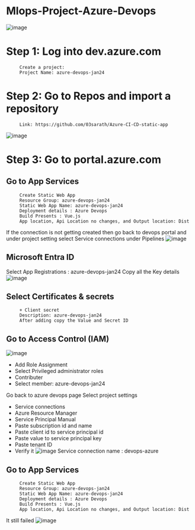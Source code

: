 # Mlops-Project-Azure-Devops
![image](https://github.com/nibinkjoseph/Mlops-Project-2-Azure-Devops/assets/63180074/d0f98999-8f31-4fd3-be7f-42638bc96fb4)


# Step 1: Log into dev.azure.com
         
         Create a project:
         Project Name: azure-devops-jan24

# Step 2: Go to Repos and import a repository
         Link: https://github.com/03sarath/Azure-CI-CD-static-app
         
![image](https://github.com/nibinkjoseph/Mlops-Project-2-Azure-Devops/assets/63180074/15e1e47c-497f-437e-a101-adcd15ec4e21)

# Step 3: Go to portal.azure.com

## Go to App Services
         Create Static Web App
         Resource Group: azure-devops-jan24
         Static Web App Name: azure-devops-jan24
         Deployment details : Azure Devops
         Build Presents : Vue.js
         App location, Api Location no changes, and Output location: Dist

If the connection is not getting created then go back to devops portal and under project setting select Service connections under Pipelines
![image](https://github.com/nibinkjoseph/Mlops-Project-2-Azure-Devops/assets/63180074/a2d23ed9-9697-4cf2-b250-b991fe069c38)

## Microsoft Entra ID
Select App Registrations : azure-devops-jan24
Copy all the Key details
![image](https://github.com/nibinkjoseph/Mlops-Project-2-Azure-Devops/assets/63180074/9cc88c61-e441-4692-ae2d-28c4ca89bc29)

## Select Certificates & secrets
         + Client secret
         Description: azure-devops-jan24
         After adding copy the Value and Secret ID
## Go to Access Control (IAM)
![image](https://github.com/nibinkjoseph/Mlops-Project-2-Azure-Devops/assets/63180074/5462a949-3f6f-44f4-875f-7f86afe2afb0)
+ Add Role Assignment
+ Select Privileged administrator roles
+ Contributer
+ Select member: azure-devops-jan24

Go back to azure devops page
Select project settings
+ Service connections
+ Azure Resource Manager
+ Service Principal Manual
+ Paste subscription id and name
+ Paste client id to service principal id
+ Paste value to service principal key
+ Paste tenant ID
+ Verify it
![image](https://github.com/nibinkjoseph/Mlops-Project-2-Azure-Devops/assets/63180074/48a63530-4650-4ced-a768-7b8870193bf6)
Service connection name : devops-azure

## Go to App Services
         Create Static Web App
         Resource Group: azure-devops-jan24
         Static Web App Name: azure-devops-jan24
         Deployment details : Azure Devops
         Build Presents : Vue.js
         App location, Api Location no changes, and Output location: Dist
It still failed
![image](https://github.com/nibinkjoseph/Mlops-Project-2-Azure-Devops/assets/63180074/b85f5e71-a3f6-44e2-a755-8698fd718a0e)








